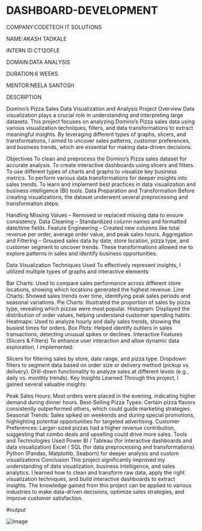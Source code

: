 # DASHBOARD-DEVELOPMENT

COMPANY:CODETECH IT SOLUTIONS

NAME:AKASH TADKALE

INTERN ID:CT12OFLE

DOMAIN:DATA ANALYSIS

DURATION:6 WEEKS

MENTOR:NEELA SANTOSH

DESCRIPTION

Domino’s Pizza Sales Data Visualization and Analysis
Project Overview
Data visualization plays a crucial role in understanding and interpreting large datasets. This project focuses on analyzing Domino’s Pizza sales data using various visualization techniques, filters, and data transformations to extract meaningful insights. By leveraging different types of graphs, slicers, and transformations, I aimed to uncover sales patterns, customer preferences, and business trends, which are essential for making data-driven decisions.

Objectives
To clean and preprocess the Domino’s Pizza sales dataset for accurate analysis.
To create interactive dashboards using slicers and filters.
To use different types of charts and graphs to visualize key business metrics.
To perform various data transformations for deeper insights into sales trends.
To learn and implement best practices in data visualization and business intelligence (BI) tools.
Data Preparation and Transformation
Before creating visualizations, the dataset underwent several preprocessing and transformation steps:

Handling Missing Values – Removed or replaced missing data to ensure consistency.
Data Cleaning – Standardized column names and formatted date/time fields.
Feature Engineering – Created new columns like total revenue per order, average order value, and peak sales hours.
Aggregation and Filtering – Grouped sales data by date, store location, pizza type, and customer segment to uncover trends.
These transformations allowed me to explore patterns in sales and identify business opportunities.

Data Visualization Techniques Used
To effectively represent insights, I utilized multiple types of graphs and interactive elements:

Bar Charts: Used to compare sales performance across different store locations, showing which locations generated the highest revenue.
Line Charts: Showed sales trends over time, identifying peak sales periods and seasonal variations.
Pie Charts: Illustrated the proportion of sales by pizza type, revealing which pizzas were most popular.
Histogram: Displayed the distribution of order values, helping understand customer spending habits.
Heatmaps: Used to analyze hourly and daily sales trends, showing the busiest times for orders.
Box Plots: Helped identify outliers in sales transactions, detecting unusual spikes or declines.
Interactive Features (Slicers & Filters)
To enhance user interaction and allow dynamic data exploration, I implemented:

Slicers for filtering sales by store, date range, and pizza type.
Dropdown filters to segment data based on order size or delivery method (pickup vs. delivery).
Drill-down functionality to analyze sales at different levels (e.g., daily vs. monthly trends).
Key Insights Learned
Through this project, I gained several valuable insights:

Peak Sales Hours: Most orders were placed in the evening, indicating higher demand during dinner hours.
Best-Selling Pizza Types: Certain pizza flavors consistently outperformed others, which could guide marketing strategies.
Seasonal Trends: Sales spiked on weekends and during special promotions, highlighting potential opportunities for targeted advertising.
Customer Preferences: Larger-sized pizzas had a higher revenue contribution, suggesting that combo deals and upselling could drive more sales.
Tools and Technologies Used
Power BI / Tableau (for interactive dashboards and data visualization)
Excel / SQL (for data preprocessing and transformations)
Python (Pandas, Matplotlib, Seaborn) for deeper analysis and custom visualizations
Conclusion
This project significantly improved my understanding of data visualization, business intelligence, and sales analytics. I learned how to clean and transform raw data, apply the right visualization techniques, and build interactive dashboards to extract insights. The knowledge gained from this project can be applied to various industries to make data-driven decisions, optimize sales strategies, and improve customer satisfaction.

#output

![Image](https://github.com/user-attachments/assets/e1eddb88-80ba-43f3-9e6c-a18f5163efa3)
